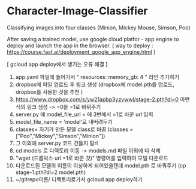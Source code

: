 # Character-Image-Classifier
Classifying images into four classes (Minion, Mickey Mouse, Simson, Poo)

After saving a trained model,
use google cloud platfor - app engine to deploy and launch the app in the browser.
( way to deploy : https://course.fast.ai/deployment_google_app_engine.html )


[ gcloud app deploy에서 생기는 오류 해결 ]
1. app.yaml 파일에 들어가서
" resources:
    memory_gb: 4 " 라인 추가하기
2. dropbox에 파일 업로드 후 링크 생성 (dropbox에 model.pth를 업로드, dropbox를 사용한 것을 추천 )
3. https://www.dropbox.com/s/yw21apbp3yzvwwl/stage-2.pth?dl=0 
   이런 식의 링크 생성 ->  =0을 =1로 바꿔주기
4. server.py 에 model_file_url = 에 3번에서 =1로 바꾼 url 입력
5. model_file_name = 'model'로 내버려두기
6. classes= 자기가 만든 모델 class로 바꿈 (classes = ["Poo","Mickey","Simson","Minion"])
7. 그 이외에 server.py 코드 건들지 말rl
8. cd models 로 디렉토리 이동 -> models.md 파일 이외에 다 삭제
9. "wget (드롭박스 url =1로 바꾼 것)" 명령어를 입력하여 모델 다운로드
10. 다운로드된 모델의 이름이 이상하게 되어있을텐데 model.pth 로 바꿔주기 (cp stage-1.pth?dl=2 model.pth)
11. ~/gitrepo이름/   디렉토리로가서 gcloud app deploy하기
